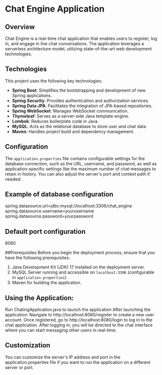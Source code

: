 # Chat Engine Application

## Overview
Chat Engine is a real-time chat application that enables users to register, log in, and engage in live chat conversations. The application leverages a serverless architecture model, utilizing state-of-the-art web development technologies.

## Technologies
This project uses the following key technologies:

- **Spring Boot**: Simplifies the bootstrapping and development of new Spring applications.
- **Spring Security**: Provides authentication and authorization services.
- **Spring Data JPA**: Facilitates the integration of JPA-based repositories.
- **Spring WebSocket**: Manages WebSocket communication.
- **Thymeleaf**: Serves as a server-side Java template engine.
- **Lombok**: Reduces boilerplate code in Java.
- **MySQL**: Acts as the relational database to store user and chat data.
- **Maven**: Handles project build and dependency management.

## Configuration
The `application.properties` file contains configurable settings for the database connection, such as the URL, username, and password, as well as application-specific settings like the maximum number of chat messages to retain in history. You can also adjust the server's port and context path if needed:

## Example of database configuration
spring.datasource.url=jdbc:mysql://localhost:3306/chat_engine
spring.datasource.username=yourusername
spring.datasource.password=yourpassword

## Default port configuration
8080

##Prerequisites
Before you begin the deployment process, ensure that you have the following prerequisites:
1. Java Development Kit (JDK) 17 installed on the deployment server.
2. MySQL Server running and accessible on `localhost:3306` (configurable in `application.properties`).
3. Maven for building the application.

## Using the Application:
Run ChatingApplication.java to launch the application
After launching the application:
Navigate to http://localhost:8080/register to create a new user account.
Once registered, go to http://localhost:8080/login to log in to the chat application.
After logging in, you will be directed to the chat interface where you can start messaging other users in real-time.

## Customization
You can customize the server's IP address and port in the application.properties file if you want to run the application on a different server or port.
